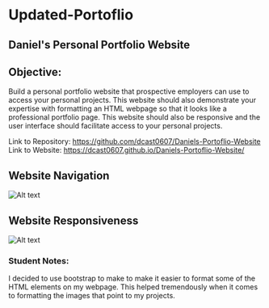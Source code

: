 # Updated-Portoflio 

## Daniel's Personal Portfolio Website

## Objective:
Build a personal portfolio website that prospective employers can use to access your personal projects. This website should also demonstrate your expertise with formatting an HTML webpage so that it looks like a professional portfolio page. This website should also be responsive and the user interface should facilitate access to your personal projects.

Link to Repository: https://github.com/dcast0607/Daniels-Portoflio-Website </br>
Link to Website: https://dcast0607.github.io/Daniels-Portoflio-Website/ </br>


## Website Navigation
![Alt text](./assets/images/portfolioPageUpdated.gif?raw=true "Professional Website Recording") </br>

## Website Responsiveness
![Alt text](./assets/images/portfolioPageResponsiveness.gif?raw=true "Professional Website Recording") </br>

### Student Notes: 
I decided to use bootstrap to make to make it easier to format some of the HTML elements on my webpage. This helped tremendously when it comes to formatting the images that point to my projects.
